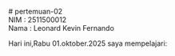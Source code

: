 # pertemuan-02<br>
NIM : 2511500012<br>
Nama : Leonard Kevin Fernando

Hari ini,Rabu 01.oktober.2025 saya mempelajari:<br>